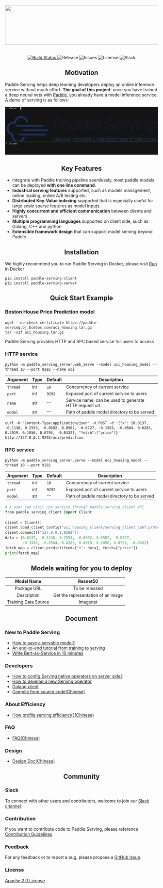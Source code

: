 <p align="center">
    <br>
<img src='https://paddle-serving.bj.bcebos.com/imdb-demo%2FLogoMakr-3Bd2NM-300dpi.png' width = "600" height = "130">
    <br>
<p>
    
<p align="center">
    <br>
    <a href="https://travis-ci.com/PaddlePaddle/Serving">
        <img alt="Build Status" src="https://img.shields.io/travis/com/PaddlePaddle/Serving/develop">
    </a>
    <img alt="Release" src="https://img.shields.io/badge/Release-0.0.3-yellowgreen">
    <img alt="Issues" src="https://img.shields.io/github/issues/PaddlePaddle/Serving">
    <img alt="License" src="https://img.shields.io/github/license/PaddlePaddle/Serving">
    <img alt="Slack" src="https://img.shields.io/badge/Join-Slack-green">
    <br>
<p>

<h2 align="center">Motivation</h2>

Paddle Serving helps deep learning developers deploy an online inference service without much effort. **The goal of this project**: once you have trained a deep neural nets with [Paddle](https://github.com/PaddlePaddle/Paddle), you already have a model inference service. A demo of serving is as follows:
<p align="center">
    <img src="doc/demo.gif" width="700">
</p>

<h2 align="center">Key Features</h2>

- Integrate with Paddle training pipeline seemlessly, most paddle models can be deployed **with one line command**.
- **Industrial serving features** supported, such as models management, online loading, online A/B testing etc.
- **Distributed Key-Value indexing** supported that is especially useful for large scale sparse features as model inputs.
- **Highly concurrent and efficient communication** between clients and servers.
- **Multiple programming languages** supported on client side, such as Golang, C++ and python
- **Extensible framework design** that can support model serving beyond Paddle.

<h2 align="center">Installation</h2>

We highly recommend you to run Paddle Serving in Docker, please visit [Run in Docker](https://github.com/PaddlePaddle/Serving/blob/develop/doc/RUN_IN_DOCKER.md)

```shell
pip install paddle-serving-client
pip install paddle-serving-server
```

<h2 align="center">Quick Start Example</h2>

### Boston House Price Prediction model
``` shell
wget --no-check-certificate https://paddle-serving.bj.bcebos.com/uci_housing.tar.gz
tar -xzf uci_housing.tar.gz
```

Paddle Serving provides HTTP and RPC based service for users to access

### HTTP service

``` shell
python -m paddle_serving_server.web_serve --model uci_housing_model --thread 10 --port 9292 --name uci
```
<center>

| Argument | Type | Default | Description |
|--------------|------|-----------|--------------------------------|
| `thread` | int | `10` | Concurrency of current service |
| `port` | int | `9292` | Exposed port of current service to users |
| `name` | str | `""` | Service name, can be used to generate HTTP request url |
| `model` | str | `""` | Path of paddle model directory to be served |

</center>

``` shell
curl -H "Content-Type:application/json" -X POST -d '{"x": [0.0137, -0.1136, 0.2553, -0.0692, 0.0582, -0.0727, -0.1583, -0.0584, 0.6283, 0.4919, 0.1856, 0.0795, -0.0332], "fetch":["price"]}' http://127.0.0.1:9292/uci/prediction
```

### RPC service

``` shell
python -m paddle_serving_server.serve --model uci_housing_model --thread 10 --port 9292
```
| Argument | Type | Default | Description |
|--------------|------|-----------|--------------------------------|
| `thread` | int | `10` | Concurrency of current service |
| `port` | int | `9292` | Exposed port of current service to users |
| `model` | str | `""` | Path of paddle model directory to be served |

``` python
# A user can visit rpc service through paddle_serving_client API
from paddle_serving_client import Client

client = Client()
client.load_client_config("uci_housing_client/serving_client_conf.prototxt")
client.connect(["127.0.0.1:9292"])
data = [0.0137, -0.1136, 0.2553, -0.0692, 0.0582, -0.0727,
        -0.1583, -0.0584, 0.6283, 0.4919, 0.1856, 0.0795, -0.0332]
fetch_map = client.predict(feed={"x": data}, fetch=["price"])
print(fetch_map)

```

<h2 align="center">Models waiting for you to deploy</h2>

<center>

|      Model Name      	|              Resnet50              	|
|:--------------------:	|:----------------------------------:	|
|      Package URL     	|           To be released           	|
|      Description     	| Get the representation of an image 	|
| Training Data Source 	|              Imagenet              	|

</center>


<h2 align="center">Document</h2>

### New to Paddle Serving
- [How to save a servable model?](doc/SAVE.md)
- [An end-to-end tutorial from training to serving](doc/END_TO_END.md)
- [Write Bert-as-Service in 10 minutes](doc/Bert_10_mins.md)

### Developers
- [How to config Serving native operators on server side?](doc/SERVER_DAG.md)
- [How to develop a new Serving operator](doc/NEW_OPERATOR.md)
- [Golang client](doc/IMDB_GO_CLIENT.md)
- [Compile from source code(Chinese)](doc/COMPILE.md)

### About Efficiency
- [How profile serving efficiency?(Chinese)](https://github.com/PaddlePaddle/Serving/tree/develop/python/examples/util)

### FAQ
- [FAQ(Chinese)](doc/FAQ.md)

### Design
- [Design Doc(Chinese)](doc/DESIGN.md)

<h2 align="center">Community</h2>

### Slack

To connect with other users and contributors, welcome to join our [Slack channel](https://paddleserving.slack.com/archives/CUBPKHKMJ)

### Contribution

If you want to contribute code to Paddle Serving, please reference [Contribution Guidelines](doc/CONTRIBUTE.md)

### Feedback

For any feedback or to report a bug, please propose a [GitHub Issue](https://github.com/PaddlePaddle/Serving/issues).

### License

[Apache 2.0 License](https://github.com/PaddlePaddle/Serving/blob/develop/LICENSE)
